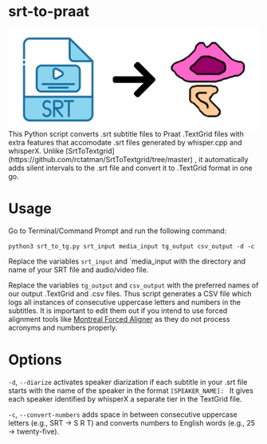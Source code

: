 # srt-to-praat

<img src="https://github.com/yeungpinghei/srt-to-praat/blob/main/logo.png" alt="srt-to-praat" width="800" style="display: block; margin: 0 auto;">
This Python script converts .srt subtitle files to Praat .TextGrid files with extra features that accomodate .srt files generated by whisper.cpp and whisperX. Unlike 
[SrtToTextgrid](https://github.com/rctatman/SrtToTextgrid/tree/master)
, it automatically adds silent intervals to the .srt file and convert it to .TextGrid format in one go.

# Usage
Go to Terminal/Command Prompt and run the following command:
```
python3 srt_to_tg.py srt_input media_input tg_output csv_output -d -c
```
Replace the variables `srt_input` and `media_input with the directory and name of your SRT file and audio/video file.

Replace the variables `tg_output` and `csv_output` with the preferred names of our output .TextGrid and .csv files.
Thus script generates a CSV file which logs all instances of consecutive uppercase letters and numbers in the subtitles. It is important to edit them out if you intend to use forced alignment tools like [Montreal Forced Aligner](https://montreal-forced-aligner.readthedocs.io/) as they do not process acronyms and numbers properly.

# Options
`-d`, `--diarize` activates speaker diarization if each subtitle in your .srt file starts with the name of the speaker in the format `[SPEAKER_NAME]: ` It gives each speaker identified by whisperX a separate tier in the TextGrid file.

`-c`, `--convert-numbers` adds space in between consecutive uppercase letters (e.g., SRT → S R T) and converts numbers to English words (e.g., 25 → twenty-five).
